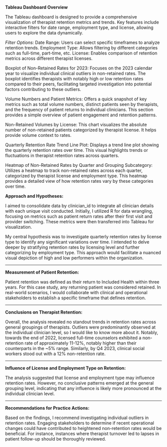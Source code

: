 **Tableau Dashboard Overview**

The Tableau dashboard is designed to provide a comprehensive visualization of therapist retention metrics and trends. Key features include interactive filters for date range, employment type, and license, allowing users to explore the data dynamically.

*Filter Options:*
Date Range: Users can select specific timeframes to analyze retention trends.
Employment Type: Allows filtering by different categories such as full-time, part-time, etc.
License: Enables comparison of retention metrics across different therapist licenses.

Boxplot of Non-Retained Rates for 2023:
Focuses on the 2023 calendar year to visualize individual clinical outliers in non-retained rates. The boxplot identifies therapists with notably high or low retention rates compared to their peers, facilitating targeted investigation into potential factors contributing to these outliers.

Volume Numbers and Patient Metrics:
Offers a quick snapshot of key metrics such as total volume numbers, distinct patients seen by therapists, and the frequency of patient returns to individual clinicians. This section provides a simple overview of patient engagement and retention patterns.

Non-Retained Volumes by License:
This chart visualizes the absolute number of non-retained patients categorized by therapist license. It helps provide volume context to rates.

Quarterly Retention Rate Trend Line Plot:
Displays a trend line plot showing the quarterly retention rates over time. This visual highlights trends or fluctuations in therapist retention rates across quarters.

Heatmap of Non-Retained Rates by Quarter and Grouping Subcategory:
Utilizes a heatmap to track non-retained rates across each quarter, categorized by therapist license and employment type. This heatmap provides a detailed view of how retention rates vary by these categories over time.


**Approach and Hypotheses:**

I aimed to consolidate data by clinician_id to integrate all clinician details with each unique visit conducted. Initially, I utilized R for data wrangling, focusing on metrics such as patient return rates after their first visit and provider switching. These metrics were then transferred into Tableau for visualization.

My central hypothesis was to investigate quarterly retention rates by license type to identify any significant variations over time. I intended to delve deeper by stratifying retention rates by licensing level and further categorizing by employment type. This approach would facilitate a nuanced visual depiction of high and low performers within the organization.

---

**Measurement of Patient Retention:**

Patient retention was defined as their return to Included Health within three years. For this case study, any returning patient was considered retained. In real-world scenarios, I would collaborate with clinical and operational stakeholders to establish a specific timeframe that defines retention.

---

**Conclusions on Therapist Retention:**

Overall, the analysis revealed no standout trends in retention rates across general groupings of therapists. Outliers were predominantly observed at the individual clinician level, so I would like to know more about it. Notably, towards the end of 2022, licensed full-time counselors exhibited a non-retention rate of approximately 11-12%, notably higher than their counterparts in the ~5% range. Similarly, by Q4 2023, clinical social workers stood out with a 12% non-retention rate.

---

**Influence of License and Employment Type on Retention:**

The analysis suggested that license and employment type may influence retention rates. However, no conclusive patterns emerged at the general grouping level, indicating that any influence is likely more pronounced at the individual clinician level.

---

**Recommendations for Practice Actions:**

Based on the findings, I recommend investigating individual outliers in retention rates. Engaging stakeholders to determine if recent operational changes could have contributed to heightened non-retention rates would be beneficial. For instance, instances where therapist turnover led to lapses in patient follow-up should be thoroughly reviewed.

